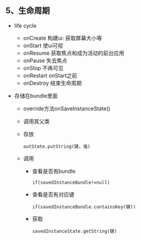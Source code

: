 ## 5、生命周期

- life cycle
  - onCreate    构建ui: 获取屏幕大小等
  - onStart       使ui可视
  - onResume  获取焦点和成为活动的前台应用
  - onPause      失去焦点
  - onStop        不再可见
  - onRestart     onStart之前
  - onDestroy   结束生命周期
  
- 存储在bundle里面

  - override方法onSaveInstanceState()

  - 调用其父类

  - 存放

    `outState.putString(键，值)`

  - 调用

    - 查看是否有bundle

      `if(savedInstanceBundle!=null)`

    - 查看是否有对应键

      `if(savedInstanceBundle.containsKey(键))`

    - 获取

      `savedInstanceState.getString(键)`
